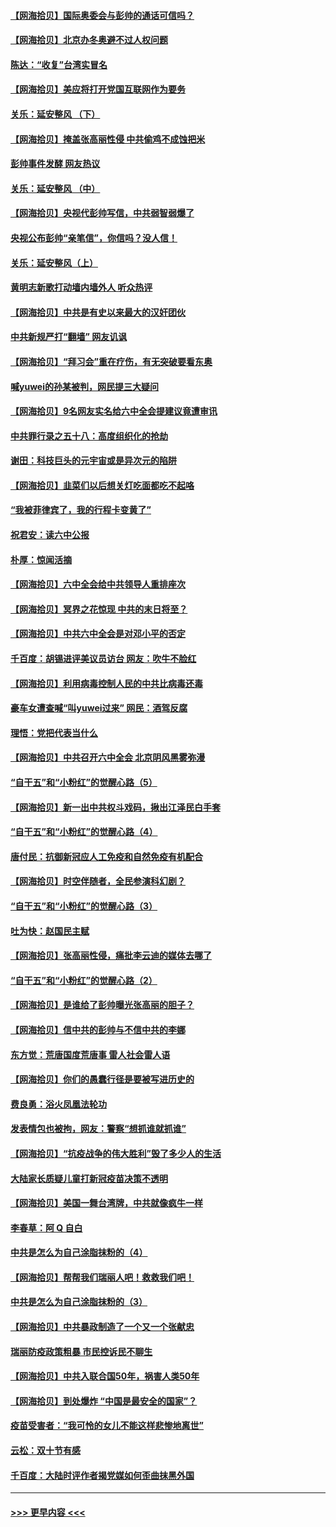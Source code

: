 #### [【网海拾贝】国际奥委会与彭帅的通话可信吗？](../pages/nsc993/n13393022.md?t=11240850) 
#### [【网海拾贝】北京办冬奥避不过人权问题](../pages/nsc993/n13390863.md?t=11240850) 
#### [陈达：“收复”台湾实冒名](../pages/nsc993/n13388644.md?t=11240850) 
#### [【网海拾贝】美应将打开党国互联网作为要务](../pages/nsc993/n13388446.md?t=11240850) 
#### [关乐：延安整风 （下）](../pages/nsc993/n13388432.md?t=11240850) 
#### [【网海拾贝】掩盖张高丽性侵 中共偷鸡不成蚀把米](../pages/nsc993/n13388072.md?t=11240850) 
#### [彭帅事件发酵 网友热议](../pages/nsc993/n13387859.md?t=11240850) 
#### [关乐：延安整风 （中）](../pages/nsc993/n13387246.md?t=11240850) 
#### [【网海拾贝】央视代彭帅写信，中共弱智弱爆了](../pages/nsc993/n13386281.md?t=11240850) 
#### [央视公布彭帅“亲笔信”，你信吗？没人信！](../pages/nsc993/n13386234.md?t=11240850) 
#### [关乐：延安整风（上）](../pages/nsc993/n13384652.md?t=11240850) 
#### [黄明志新歌打动墙内墙外人 听众热评](../pages/nsc993/n13383506.md?t=11240850) 
#### [【网海拾贝】中共是有史以来最大的汉奸团伙](../pages/nsc993/n13381269.md?t=11240850) 
#### [中共新规严打“翻墙” 网友讥讽](../pages/nsc993/n13381222.md?t=11240850) 
#### [【网海拾贝】“拜习会”重在疗伤，有无突破要看东奥](../pages/nsc993/n13379205.md?t=11240850) 
#### [喊yuwei的孙某被判，网民提三大疑问](../pages/nsc993/n13379080.md?t=11240850) 
#### [【网海拾贝】9名网友实名给六中全会提建议竟遭审讯](../pages/nsc993/n13376535.md?t=11240850) 
#### [中共罪行录之五十八：高度组织化的抢劫](../pages/nsc993/n13376009.md?t=11240850) 
#### [谢田：科技巨头的元宇宙或是异次元的陷阱](../pages/nsc993/n13376012.md?t=11240850) 
#### [【网海拾贝】韭菜们以后想关灯吃面都吃不起咯](../pages/nsc993/n13375100.md?t=11240850) 
#### [“我被菲律宾了，我的行程卡变黄了”](../pages/nsc993/n13375076.md?t=11240850) 
#### [祝君安：读六中公报](../pages/nsc993/n13375031.md?t=11240850) 
#### [朴厚：惊闻活摘](../pages/nsc993/n13374864.md?t=11240850) 
#### [【网海拾贝】六中全会给中共领导人重排座次](../pages/nsc993/n13373604.md?t=11240850) 
#### [【网海拾贝】冥界之花惊现 中共的末日将至？](../pages/nsc993/n13371400.md?t=11240850) 
#### [【网海拾贝】中共六中全会是对邓小平的否定](../pages/nsc993/n13369862.md?t=11240850) 
#### [千百度：胡锡进评美议员访台 网友：吹牛不脸红](../pages/nsc993/n13369454.md?t=11240850) 
#### [【网海拾贝】利用病毒控制人民的中共比病毒还毒](../pages/nsc993/n13366895.md?t=11240850) 
#### [豪车女遭查喊“叫yuwei过来” 网民：酒驾反腐](../pages/nsc993/n13366842.md?t=11240850) 
#### [理悟：党把代表当什么](../pages/nsc993/n13366816.md?t=11240850) 
#### [【网海拾贝】中共召开六中全会 北京阴风黑雾弥漫](../pages/nsc993/n13364344.md?t=11240850) 
#### [“自干五”和“小粉红”的觉醒心路（5）](../pages/nsc993/n13364305.md?t=11240850) 
#### [【网海拾贝】新一出中共权斗戏码，揪出江泽民白手套](../pages/nsc993/n13361697.md?t=11240850) 
#### [“自干五”和“小粉红”的觉醒心路（4）](../pages/nsc993/n13361539.md?t=11240850) 
#### [唐付民：抗御新冠应人工免疫和自然免疫有机配合](../pages/nsc993/n13361526.md?t=11240850) 
#### [【网海拾贝】时空伴随者，全民参演科幻剧？](../pages/nsc993/n13358829.md?t=11240850) 
#### [“自干五”和“小粉红”的觉醒心路（3）](../pages/nsc993/n13358759.md?t=11240850) 
#### [吐为快：赵国民主赋](../pages/nsc993/n13357508.md?t=11240850) 
#### [【网海拾贝】张高丽性侵，痛批李云迪的媒体去哪了](../pages/nsc993/n13357431.md?t=11240850) 
#### [“自干五”和“小粉红”的觉醒心路（2）](../pages/nsc993/n13357310.md?t=11240850) 
#### [【网海拾贝】是谁给了彭帅曝光张高丽的胆子？](../pages/nsc993/n13355728.md?t=11240850) 
#### [【网海拾贝】信中共的彭帅与不信中共的李娜](../pages/nsc993/n13352875.md?t=11240850) 
#### [东方觉：荒唐国度荒唐事 雷人社会雷人语](../pages/nsc993/n13352744.md?t=11240850) 
#### [【网海拾贝】你们的愚蠢行径是要被写进历史的](../pages/nsc993/n13350078.md?t=11240850) 
#### [费良勇：浴火凤凰法轮功](../pages/nsc993/n13350213.md?t=11240850) 
#### [发表情包也被拘，网友：警察“想抓谁就抓谁”](../pages/nsc993/n13349925.md?t=11240850) 
#### [【网海拾贝】“抗疫战争的伟大胜利”毁了多少人的生活](../pages/nsc993/n13347377.md?t=11240850) 
#### [大陆家长质疑儿童打新冠疫苗决策不透明](../pages/nsc993/n13347261.md?t=11240850) 
#### [【网海拾贝】美国一舞台湾牌，中共就像疯牛一样](../pages/nsc993/n13344669.md?t=11240850) 
#### [李春草：阿 Q 自白](../pages/nsc993/n13343668.md?t=11240850) 
#### [中共是怎么为自己涂脂抹粉的（4）](../pages/nsc993/n13340568.md?t=11240850) 
#### [【网海拾贝】帮帮我们瑞丽人吧！救救我们吧！](../pages/nsc993/n13339001.md?t=11240850) 
#### [中共是怎么为自己涂脂抹粉的（3）](../pages/nsc993/n13335534.md?t=11240850) 
#### [【网海拾贝】中共暴政制造了一个又一个张献忠](../pages/nsc993/n13335375.md?t=11240850) 
#### [瑞丽防疫政策粗暴 市民控诉民不聊生](../pages/nsc993/n13335277.md?t=11240850) 
#### [【网海拾贝】中共入联合国50年，祸害人类50年](../pages/nsc993/n13332622.md?t=11240850) 
#### [【网海拾贝】到处爆炸 “中国是最安全的国家”？](../pages/nsc993/n13330109.md?t=11240850) 
#### [疫苗受害者：“我可怜的女儿不能这样悲惨地离世”](../pages/nsc993/n13329584.md?t=11240850) 
#### [云松：双十节有感](../pages/nsc993/n13327729.md?t=11240850) 
#### [千百度：大陆时评作者揭党媒如何歪曲抹黑外国](../pages/nsc993/n13327425.md?t=11240850) 

----
#### [ >>> 更早内容 <<< ](../indexes/nsc993-earlier.md)
